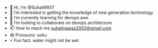 - 👋 Hi, I’m @Suhail9937
- 👀 I’m interested in getting the knowledge of new generation technology
- 🌱 I’m currently learning for devops aws
- 💞️ I’m looking to collaborate on devops architecture
- 📫 How to reach me suhailnawaz2002@gmail.com
- 😄 Pronouns: sohu
- ⚡ Fun fact: water might not be wet

<!---
Suhail9937/Suhail9937 is a ✨ special ✨ repository because its `README.md` (this file) appears on your GitHub profile.
You can click the Preview link to take a look at your changes.
--->
